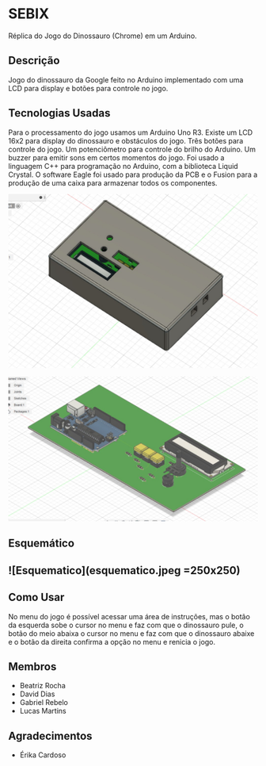 # SEBIX

Réplica do Jogo do Dinossauro (Chrome) em um Arduino.

<h2> Descrição </h2>

Jogo do dinossauro da Google feito no Arduino implementado com uma LCD para display e botões para controle no jogo.

<h2> Tecnologias Usadas </h2>

Para o processamento do jogo usamos um Arduino Uno R3. Existe um LCD 16x2 para display do dinossauro e obstáculos do jogo. Três botões para controle do jogo. Um potenciômetro para controle do brilho do Arduino. Um buzzer para emitir sons em certos momentos do jogo. Foi usado a linguagem C++ para programação no Arduino, com a biblioteca Liquid Crystal. O software Eagle foi usado para produção da PCB e o Fusion para a produção de uma caixa para armazenar todos os componentes.

![PCB com a caixa](pcb1.jpeg)

![PCB](pcb0.jpeg)

<h2> Esquemático<h2>
  
  ![Esquematico](esquematico.jpeg =250x250)

<h2> Como Usar </h2>

No menu do jogo é possível acessar uma área de instruções, mas o botão da esquerda sobe o cursor no menu e faz com que o dinossauro pule, o botão do meio abaixa o cursor no menu e faz com que o dinossauro abaixe e o botão da direita confirma a opção no menu e renicia o jogo.

<h2> Membros </h2>

<ul>
  <li>Beatriz Rocha</li>
  <li>David Dias</li>
  <li>Gabriel Rebelo</li>
  <li>Lucas Martins</li>
</ul>

<h2> Agradecimentos </h2>

<ul>
  <li>Érika Cardoso</li>
</ul>
